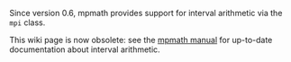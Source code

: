 Since version 0.6, mpmath provides support for interval arithmetic via the `mpi` class.

This wiki page is now obsolete: see the [mpmath manual](http://mpmath.googlecode.com/svn/trunk/doc/build/index.html) for up-to-date documentation about interval arithmetic.
